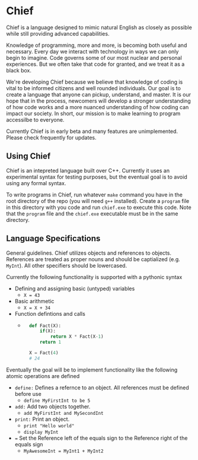 # Chief
Chief is a language designed to mimic natural English as closely as possible while
still providing advanced capabilities. 

Knowledge of programming, more and more, is becoming both useful and necessary. Every day we interact with technology in ways we can only begin to imagine. Code governs some of our most nuclear and personal experiences. But we often take that code for granted, and we treat it as a black box.

We're developing Chief because we believe that knowledge of coding is vital to be informed citizens and well rounded individuals. Our goal is to create a language that anyone can pickup, understand, and master. It is our hope that in the process, newcomers will develop a stronger understanding of how code works and a more nuanced understanding of how coding can impact our society. In short, our mission is to make learning to program accessilbe to everyone.

Currently Chief is in early beta and many features are unimplemented. Please check frequently for updates.


## Using Chief
Chief is an intepreted language built over C++. Currently it uses an experimental syntax for testing purposes, but the eventual goal is to avoid using any formal syntax.

 To write programs in Chief, run whatever `make` command you have in the root directory of the repo (you will need `g++` installed). Create a `program` file in this directory with you code and run `chief.exe` to execute this code. Note that the `program` file and the `chief.exe` executable must be in the same directory.

## Language Specifications
General guidelines. Chief utilizes objects and references to objects. References are treated as proper nouns and should be captialized (e.g. `MyInt`). All other specifiers should be lowercased. 

Currently the following functionality is supported with a pythonic syntax
* Defining and assigning basic (untyped) variables
    * `X = 43`
* Basic arithmetic
    * `X = X + 34`
* Function defintions and calls
    * ```python
        def Fact(X):
            if(X):
                return X * Fact(X-1)
            return 1

        X = Fact(4)
        # 24


Eventually the goal will be to implement functionality like the following atomic operations are defined

* `define:` Defines a refernce to an object. All references must be defined before use
    * `define MyFirstInt to be 5`
* `add:` Add two objects together. 
    * `add MyFirstInt and MySecondInt`
* `print:` Print an object.
    * `print "Hello world"`
    * `display MyInt`
* `=` Set the Reference left of the equals sign to the Reference right of the equals sign
    * `MyAwesomeInt = MyInt1 + MyInt2`
